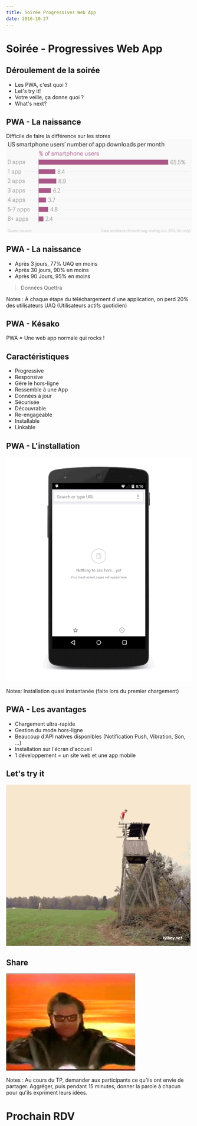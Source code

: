 ```yaml
---
title: Soirée Progressives Web App
date: 2016-10-27
---
```


<!-- .slide: data-background="#ff9900" -->
# Soirée - Progressives Web App



<!-- .slide: data-background="#0af" -->
## Déroulement de la soirée

- Les PWA, c'est quoi ?
- Let's try it!
- Votre veille, ça donne quoi ?
- What's next?



<!-- .slide: data-background="#00ffc4" -->
## PWA - La naissance

Difficile de faire la différence sur les stores
![Number of app downloads in USA](../assets/us-smartphone-users-number-of-app-downloads-per-month-of-smartphone-users-new_chartbuilder-1.png)


<!-- .slide: data-background="#00ffc4" -->
## PWA - La naissance

- Après 3 jours, 77% UAQ en moins
- Après 30 jours, 90% en moins
- Après 90 Jours, 95% en moins

> Données Quettra

Notes :
À chaque étape du téléchargement d'une application, on perd 20% des utilisateurs UAQ (Utilisateurs actifs quotidien)


<!-- .slide: data-background="#00ffc4" -->
## PWA - Késako

PWA = Une web app normale qui rocks !


<!-- .slide: data-background="#00ffc4" -->
## Caractéristiques

- Progressive
- Responsive
- Gère le hors-ligne
- Ressemble à une App
- Données à jour
- Sécurisée
- Découvrable
- Re-engageable
- Installable
- Linkable


<!-- .slide: data-background="#00ffc4" -->
## PWA - L'installation

![Installation d'une PWA](../assets/add-to-home-screen.gif)

Notes:
Installation quasi instantanée (faite lors du premier chargement)


<!-- .slide: data-background="#00ffc4" -->
## PWA - Les avantages

- Chargement ultra-rapide
- Gestion du mode hors-ligne
- Beaucoup d'API natives disponibles (Notification Push, Vibration, Son, ...)
- Installation sur l'écran d'accueil
- 1 développement = un site web et une app mobile



<!-- .slide: data-background="#00a6ff" -->
## Let's try it

![Start](../assets/start.gif)



<!-- .slide: data-background="#00a6ff" -->
## Share

![Share](../assets/share.gif)

Notes : Au cours du TP, demander aux participants ce qu'ils ont envie de partager. Aggréger, puis pendant 15 minutes, donner la parole à chacun pour qu'ils expriment leurs idées.



<!-- .slide: data-background="#00a6ff" -->
# Prochain RDV
